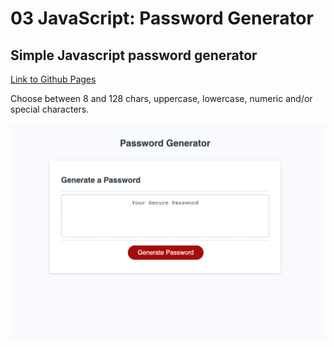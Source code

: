 # 03 JavaScript: Password Generator

## Simple Javascript password generator

[Link to Github Pages](https://drewole.github.io/js-password-generator/)

Choose between 8 and 128 chars, uppercase, lowercase, numeric and/or special characters.

![The Password Generator application displays a red button to "Generate Password".](./assets/screenshot.png)
